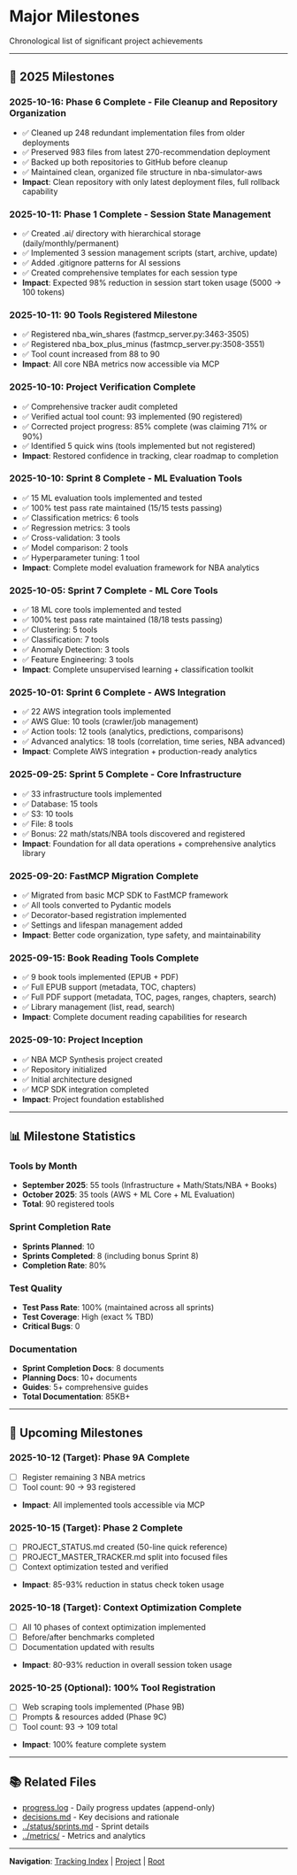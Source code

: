 # Major Milestones

Chronological list of significant project achievements

---

## 🎯 2025 Milestones

### **2025-10-16**: Phase 6 Complete - File Cleanup and Repository Organization
- ✅ Cleaned up 248 redundant implementation files from older deployments
- ✅ Preserved 983 files from latest 270-recommendation deployment
- ✅ Backed up both repositories to GitHub before cleanup
- ✅ Maintained clean, organized file structure in nba-simulator-aws
- **Impact**: Clean repository with only latest deployment files, full rollback capability

### **2025-10-11**: Phase 1 Complete - Session State Management
- ✅ Created .ai/ directory with hierarchical storage (daily/monthly/permanent)
- ✅ Implemented 3 session management scripts (start, archive, update)
- ✅ Added .gitignore patterns for AI sessions
- ✅ Created comprehensive templates for each session type
- **Impact**: Expected 98% reduction in session start token usage (5000 → 100 tokens)

### **2025-10-11**: 90 Tools Registered Milestone
- ✅ Registered nba_win_shares (fastmcp_server.py:3463-3505)
- ✅ Registered nba_box_plus_minus (fastmcp_server.py:3508-3551)
- ✅ Tool count increased from 88 to 90
- **Impact**: All core NBA metrics now accessible via MCP

### **2025-10-10**: Project Verification Complete
- ✅ Comprehensive tracker audit completed
- ✅ Verified actual tool count: 93 implemented (90 registered)
- ✅ Corrected project progress: 85% complete (was claiming 71% or 90%)
- ✅ Identified 5 quick wins (tools implemented but not registered)
- **Impact**: Restored confidence in tracking, clear roadmap to completion

### **2025-10-10**: Sprint 8 Complete - ML Evaluation Tools
- ✅ 15 ML evaluation tools implemented and tested
- ✅ 100% test pass rate maintained (15/15 tests passing)
- ✅ Classification metrics: 6 tools
- ✅ Regression metrics: 3 tools
- ✅ Cross-validation: 3 tools
- ✅ Model comparison: 2 tools
- ✅ Hyperparameter tuning: 1 tool
- **Impact**: Complete model evaluation framework for NBA analytics

### **2025-10-05**: Sprint 7 Complete - ML Core Tools
- ✅ 18 ML core tools implemented and tested
- ✅ 100% test pass rate maintained (18/18 tests passing)
- ✅ Clustering: 5 tools
- ✅ Classification: 7 tools
- ✅ Anomaly Detection: 3 tools
- ✅ Feature Engineering: 3 tools
- **Impact**: Complete unsupervised learning + classification toolkit

### **2025-10-01**: Sprint 6 Complete - AWS Integration
- ✅ 22 AWS integration tools implemented
- ✅ AWS Glue: 10 tools (crawler/job management)
- ✅ Action tools: 12 tools (analytics, predictions, comparisons)
- ✅ Advanced analytics: 18 tools (correlation, time series, NBA advanced)
- **Impact**: Complete AWS integration + production-ready analytics

### **2025-09-25**: Sprint 5 Complete - Core Infrastructure
- ✅ 33 infrastructure tools implemented
- ✅ Database: 15 tools
- ✅ S3: 10 tools
- ✅ File: 8 tools
- ✅ Bonus: 22 math/stats/NBA tools discovered and registered
- **Impact**: Foundation for all data operations + comprehensive analytics library

### **2025-09-20**: FastMCP Migration Complete
- ✅ Migrated from basic MCP SDK to FastMCP framework
- ✅ All tools converted to Pydantic models
- ✅ Decorator-based registration implemented
- ✅ Settings and lifespan management added
- **Impact**: Better code organization, type safety, and maintainability

### **2025-09-15**: Book Reading Tools Complete
- ✅ 9 book tools implemented (EPUB + PDF)
- ✅ Full EPUB support (metadata, TOC, chapters)
- ✅ Full PDF support (metadata, TOC, pages, ranges, chapters, search)
- ✅ Library management (list, read, search)
- **Impact**: Complete document reading capabilities for research

### **2025-09-10**: Project Inception
- ✅ NBA MCP Synthesis project created
- ✅ Repository initialized
- ✅ Initial architecture designed
- ✅ MCP SDK integration completed
- **Impact**: Project foundation established

---

## 📊 Milestone Statistics

### Tools by Month
- **September 2025**: 55 tools (Infrastructure + Math/Stats/NBA + Books)
- **October 2025**: 35 tools (AWS + ML Core + ML Evaluation)
- **Total**: 90 registered tools

### Sprint Completion Rate
- **Sprints Planned**: 10
- **Sprints Completed**: 8 (including bonus Sprint 8)
- **Completion Rate**: 80%

### Test Quality
- **Test Pass Rate**: 100% (maintained across all sprints)
- **Test Coverage**: High (exact % TBD)
- **Critical Bugs**: 0

### Documentation
- **Sprint Completion Docs**: 8 documents
- **Planning Docs**: 10+ documents
- **Guides**: 5+ comprehensive guides
- **Total Documentation**: 85KB+

---

## 🎯 Upcoming Milestones

### **2025-10-12** (Target): Phase 9A Complete
- [ ] Register remaining 3 NBA metrics
- [ ] Tool count: 90 → 93 registered
- **Impact**: All implemented tools accessible via MCP

### **2025-10-15** (Target): Phase 2 Complete
- [ ] PROJECT_STATUS.md created (50-line quick reference)
- [ ] PROJECT_MASTER_TRACKER.md split into focused files
- [ ] Context optimization tested and verified
- **Impact**: 85-93% reduction in status check token usage

### **2025-10-18** (Target): Context Optimization Complete
- [ ] All 10 phases of context optimization implemented
- [ ] Before/after benchmarks completed
- [ ] Documentation updated with results
- **Impact**: 80-93% reduction in overall session token usage

### **2025-10-25** (Optional): 100% Tool Registration
- [ ] Web scraping tools implemented (Phase 9B)
- [ ] Prompts & resources added (Phase 9C)
- [ ] Tool count: 93 → 109 total
- **Impact**: 100% feature complete system

---

## 📚 Related Files

- [progress.log](progress.log) - Daily progress updates (append-only)
- [decisions.md](decisions.md) - Key decisions and rationale
- [../status/sprints.md](../status/sprints.md) - Sprint details
- [../metrics/](../metrics/) - Metrics and analytics

---

**Navigation**: [Tracking Index](index.md) | [Project](../) | [Root](../../)
